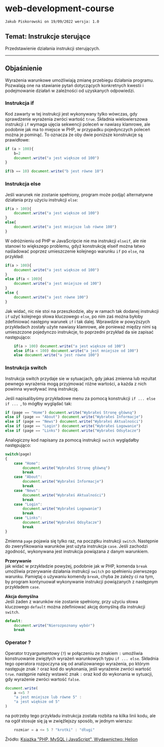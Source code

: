 # web-development-course

`Jakub Piskorowski on 19/09/2022 wersja: 1.0`

## Temat: Instrukcje sterujące

Przedstawienie działania instrukcji sterujących.

---

## Objaśnienie

Wyrażenia warunkowe umożliwiają zmianę przebiegu działania programu. Pozwalają one na stawianie pytań dotyczących konkretnych kwestii i podejmowanie działań w zależności od uzyskanych odpowiedzi.

### Instrukcja if

Kod zawarty w tej instrukcji jest wykonywany tylko wówczas, gdy sprawdzenie wyrażenia zwróci wartość `true`. Składnia wielowierszowa instrukcji `if` wymaga ujęcia sekwencji poleceń w nawiasy klamrowe, ale podobnie jak ma to miejsce w PHP, w przypadku pojedynczych poleceń można je pominąć. To oznacza że oby dwie poniższe konstrukcje są prawidłowe:
``` JavaScript
if (a > 100){
    b=2
    document.write("a jest większe od 100")
}

if(b == 10) document.write("b jest równe 10")
```

### Instrukcja else

Jeśli warunek nie zostanie spełniony, program może podjąć alternatywne działania przy użyciu instrukcji `else`:
``` JavaScript
if(a > 100){
    document.write("a jest większe od 100")
}
else{
    document.write("a jest mniejsze lub równe 100")
}
```

W odróżnieniu od PHP w JavaScripcie nie ma instrukcji `elseif`, ale nie stanowi to większego problemu, gdyż konstrukcję elseif można łatwo naśladować poprzez umieszczenie kolejnego warunku `if` po `else`, na przykład:
``` JavaScript
if(a > 100){
    document.write("a jest większe od 100")
}
else if(a < 100){
    document.write("a jest mniejsze od 100")
}
else {
    document.write("a jest równe 100")
}
```

Jak widać, nic nie stoi na przeszkodzie, aby w ramach tak dodanej instrukcji `if` użyć kolejnego słowa kluczowego `else`, po nim zaś można byłoby zdefiniować następny warunek `if` i tak dalej. Wprawdzie w powyższych przykładach zostały użyte nawiasy klamrowe, ale ponieważ między nimi są umieszczone pojedynczo instrukcje, to poprzedni przykład da sie zapisać następująco:
``` JavaScript
    if(a > 100) document.write("a jest większe od 100")
    else if(a < 100) document.write("a jest mniejsze od 100")
    else document.write("a jest równe 100")
```

### Instrukcja switch

Instrukcja switch przydaje sie w sytuacjach, gdy jakaś zmienna lub rezultat pewnego wyrażenia mogą przyjmować różne wartości, a każda z nich powinna wywoływać inną instrukcję.

Jeśli napisalibyśmy przykładowe menu za pomocą konstrukcji `if ... else if ... `, to mógłby wyglądać tak: 
``` JavaScript
if (page == "Home") document.write("Wybrałeś Stronę główną")
else if (page == "About") document.write("Wybrałeś Informacje")
else if (page == "News") document.write("Wybrałeś Aktualności")
else if (page == "Login") document.write("Wybrałeś Logowanie")
else if (page == "Links") document.write("Wybrałeś Odsyłacze")
```

Analogiczny kod napisany za pomocą instrukcji `switch` wyglądałby następująco:

``` JavaScript
switch(page)
{
    case "Home":
        document.write("Wybrałeś Stronę główną")
        break
    case "About":
        document.write("Wybrałeś Informacje")
        break
    case "News":
        document.write("Wybrałeś Aktualności")
        break
    case "Login":
        document.write("Wybrałeś Logowanie")
        break
    case "Links":
        document.write("Wybrałeś Odsyłacze")
        break
}
```

Zmienna `page` pojawia się tylko raz, na początku instrukcji `switch`. Następnie do zweryfikowania warunków jest użyta instrukcja `case`. Jeśli zachodzi zgodność, wykonywana jest instrukcja powiązana z danym warunkiem.

**Przerywanie** \
jak widać w przykładzie powyżej, podobnie jak w PHP, komenda `break` umożliwia przerywanie działania instrukcji `switch` po spełnieniu pierwszego warunku. Pamiętaj o używaniu komendy `break`, chyba że zależy ci na tym, by program kontynuował wykonywanie instrukcji powiązanych z następnym przykładem `case`. 

**Akcja domyślna** \
Jeśli żaden z warunków nie zostanie spełniony, przy użyciu słowa kluczowego `default` można zdefiniować akcję domyślną dla instrukcji `switch`.
``` JavaScript
default:
    document.write("Nierozpoznany wybór")
    break
```

### Operator ?

Operator trzyargumentowy (`?`) w połączeniu ze znakiem `:` umożliwia konstruowanie zwięzłych wyrażeń warunkowych typu `if ... else`. Składnia tego operatora rozpoczyna się od analizowanego wyrażenia, po którym następuje znak `?` oraz kod do wykonania, jeśli wyrażenie zwróci wartość `true`. następnie należy wstawić znak `:` oraz kod do wykonania w sytuacji, gdy wyrażenie zwróci wartość `false`.

``` JavaScript
document.write(
    a <=5 ?
    "a jest mniejsze lub równe 5" :
    "a jest większe od 5"
)
```

na potrzeby tego przykładu instrukcja została rozbita na kilka linii kodu, ale na ogół stosuje się ją w zwięźlejszy sposób, w jednym wierszu:
``` JavaScript
    rozmiar = a <= 5 ? "krotki" : "długi"
```


Źródło: [Książka "PHP, MySQL i JavaScript", Wydawnictwo: Helion](https://helion.pl/ksiazki/php-mysql-i-javascript-wprowadzenie-wydanie-v-robin-nixon,phmyj5.htm#format/e)

<!--
---
## Pytania
1. Jakich znaków można użyć w nazwach zmiennych w JavaScripcie?
2. W jakich sytuacjach należy się posłużyć operatorem `===` (identyczności)?
3. Wymień trzy rodzaje instrukcji warunkowych.
4. do czego służy instrukcja `default` użyta w instrukcji switch?
5. Do czego służy operator `?`.
6. Jak wygląda pełna konstrukcja operatora `?`.

-->